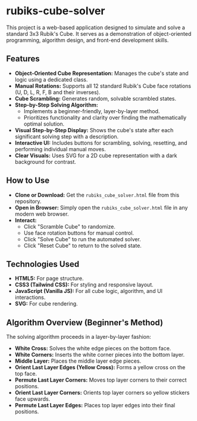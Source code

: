 # rubiks-cube-solver
This project is a web-based application designed to simulate and solve a standard 3x3 Rubik's Cube. It serves as a demonstration of object-oriented programming, algorithm design, and front-end development skills.

## Features

* **Object-Oriented Cube Representation:** Manages the cube's state and logic using a dedicated class.
* **Manual Rotations:** Supports all 12 standard Rubik's Cube face rotations (U, D, L, R, F, B and their inverses).
* **Cube Scrambling:** Generates random, solvable scrambled states.
* **Step-by-Step Solving Algorithm:**
    * Implements a beginner-friendly, layer-by-layer method.
    * Prioritizes functionality and clarity over finding the mathematically optimal solution.
* **Visual Step-by-Step Display:** Shows the cube's state after each significant solving step with a description.
* **Interactive UI:** Includes buttons for scrambling, solving, resetting, and performing individual manual moves.
* **Clear Visuals:** Uses SVG for a 2D cube representation with a dark background for contrast.

## How to Use

* **Clone or Download:** Get the `rubiks_cube_solver.html` file from this repository.
* **Open in Browser:** Simply open the `rubiks_cube_solver.html` file in any modern web browser.
* **Interact:**
    * Click "Scramble Cube" to randomize.
    * Use face rotation buttons for manual control.
    * Click "Solve Cube" to run the automated solver.
    * Click "Reset Cube" to return to the solved state.

## Technologies Used

* **HTML5:** For page structure.
* **CSS3 (Tailwind CSS):** For styling and responsive layout.
* **JavaScript (Vanilla JS):** For all cube logic, algorithm, and UI interactions.
* **SVG:** For cube rendering.

## Algorithm Overview (Beginner's Method)

The solving algorithm proceeds in a layer-by-layer fashion:

* **White Cross:** Solves the white edge pieces on the bottom face.
* **White Corners:** Inserts the white corner pieces into the bottom layer.
* **Middle Layer:** Places the middle layer edge pieces.
* **Orient Last Layer Edges (Yellow Cross):** Forms a yellow cross on the top face.
* **Permute Last Layer Corners:** Moves top layer corners to their correct positions.
* **Orient Last Layer Corners:** Orients top layer corners so yellow stickers face upwards.
* **Permute Last Layer Edges:** Places top layer edges into their final positions.
